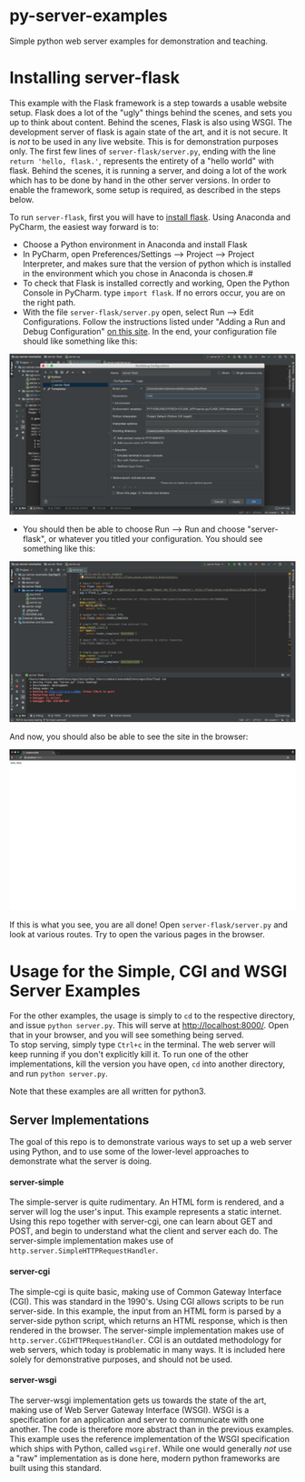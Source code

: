 # py-server-examples
Simple python web server examples for demonstration and teaching.

# Installing server-flask 
This example with the Flask framework is a step towards a usable website setup. 
Flask does a lot of the "ugly" things behind the scenes, and sets you up to think about content. 
Behind the scenes, Flask is also using WSGI. The development server of flask is again state of the art, 
and it is not secure. It is _not_ to be used in any live website. This is for demonstration purposes only. 
The first few lines of `server-flask/server.py`, ending with the line `return 'hello, flask.'`, 
represents the entirety of a "hello world" with flask. Behind the scenes, it is running a server, and doing a lot of 
the work which has to be done by hand in the other server versions. 
In order to enable the framework, some setup is required, as described in the steps below.  

To run `server-flask`, first you will have to [install flask](http://flask.pocoo.org/docs/1.0/installation/#installation). 
Using Anaconda and PyCharm, the easiest way forward is to: 
* Choose a Python environment in Anaconda and install Flask
* In PyCharm, open Preferences/Settings --> Project --> Project Interpreter, and makes sure that the version of python which is installed 
in the environment which you chose in Anaconda is chosen.#
* To check that Flask is installed correctly and working, Open the Python Console in PyCharm. type `import flask`. If no errors occur, you are on the right path. 
* With the file `server-flask/server.py` open, select Run --> Edit Configurations. 
Follow the instructions listed under "Adding a Run and Debug Configuration" [on this site](https://blog.miguelgrinberg.com/post/setting-up-a-flask-application-in-pycharm).
In the end, your configuration file should like something like this:

![Configuration setup](doc/PyCharmFlaskSetup.png)

* You should then be able to choose Run --> Run and choose "server-flask", or whatever you titled your configuration. 
You should see something like this:

![Server Output](doc/OutputRunning.png)

And now, you should also be able to see the site in the browser: 

![Browser view](doc/BrowserRunning.png) 
   
If this is what you see, you are all done! 
Open `server-flask/server.py` and look at various routes. 
Try to open the various pages in the browser.  
 

# Usage for the Simple, CGI and WSGI Server Examples 

For the other examples, the usage is simply to `cd` to the respective directory, and issue `python server.py`. 
This will serve at [http://localhost:8000/](http://localhost:8000/). Open that in your browser, and you will see something being served.  
To stop serving, simply type `Ctrl+c` in the terminal. The web server will keep running if you don't explicitly kill it.
To run one of the other implementations, kill the version you have open, `cd` into another directory, and run `python server.py`. 

Note that these examples are all written for python3.   

## Server Implementations  
The goal of this repo is to demonstrate various ways to set up a web server using Python, and to use some of the lower-level approaches to demonstrate what the server is doing. 

#### server-simple 
The simple-server is quite rudimentary. An HTML form is rendered, and a server will log the user's input. This example represents a static internet. 
Using this repo together with server-cgi, one can learn about GET and POST, and begin to understand what the client and server each do.
The server-simple implementation makes use of `http.server.SimpleHTTPRequestHandler`. 
   
#### server-cgi 
The simple-cgi is quite basic, making use of Common Gateway Interface (CGI). This was standard in the 1990's. Using CGI allows scripts to be run server-side. 
In this example, the input from an HTML form is parsed by a server-side python script, which returns an HTML response, which is then rendered in the browser. 
The server-simple implementation makes use of `http.server.CGIHTTPRequestHandler`. 
CGI is an outdated methodology for web servers, which today is problematic in many ways. It is included here solely for demonstrative purposes, and should not be used.   

#### server-wsgi
The server-wsgi implementation gets us towards the state of the art, making use of Web Server Gateway Interface (WSGI).
WSGI is a specification for an application and server to communicate with one another. The code is therefore more abstract than in the previous examples. 
This example uses the reference implementation of the WSGI specification which ships with Python, called `wsgiref`.
While one would generally _not_ use a "raw" implementation as is done here, modern python frameworks are built using this standard.
 

